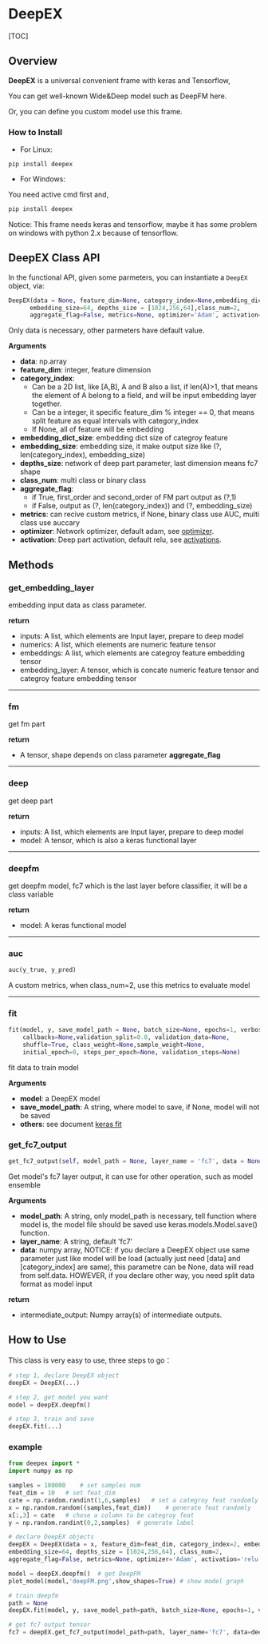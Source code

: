 # DeepEX

[TOC]

## Overview

**DeepEX**  is a universal convenient frame with keras and Tensorflow,

You can get well-known Wide&Deep model such as DeepFM here. 

Or, you can define you custom model use this frame.





### How to Install

* For Linux:

```shell
pip install deepex
```

* For Windows:

You need active cmd first and, 

```powershell
pip install deepex
```

Notice: This frame needs keras and tensorflow, maybe it has some problem on windows with python 2.x because of tensorflow.





## DeepEX Class API

In the functional API, given some parmeters, you can instantiate a `DeepEX` object, via:

```python
DeepEX(data = None, feature_dim=None, category_index=None,embedding_dict_size=1000,
      embedding_size=64, depths_size = [1024,256,64],class_num=2,
      aggregate_flag=False, metrics=None, optimizer='Adam', activation='relu')
```

Only data is necessary, other parmeters have default value.

**Arguments**

* **data**: np.array
* **feature_dim**: integer, feature dimension
* **category_index**: 
  * Can be a 2D list, like [A,B], A and B also a list, if len(A)>1, that means the element of A belong to a field, and will be input embedding layer together.
  * Can be a integer, it specific feature_dim % integer == 0, that means split feature as equal intervals with category_index
  * If None, all of feature will be embedding
* **embedding_dict_size**: embedding dict size of categroy feature
* **embedding_size**: embedding size, it make output size like (?, len(category_index), embedding_size)
* **depths_size**: network of deep part parameter, last dimension means fc7 shape
* **class_num**: multi class or binary class
* **aggregate_flag**: 
  * if True, first_order and second_order of FM part output as (?,1)
  * if False, output as (?, len(category_index)) and (?, embedding_size)
* **metrics**: can recive custom metrics, if None, binary class use AUC, multi class use auccary
* **optimizer**: Network optimizer, default adam,  see [optimizer](https://keras.io/optimizers/).
* **activation**: Deep part activation, default relu, see [activations](https://keras.io/activations/).





## Methods

### **get_embedding_layer**

embedding input data as class parameter. 

**return**

* inputs: A list, which elements are Input layer,  prepare to deep model
* numerics: A list, which elements are numeric feature tensor
* embeddings:  A list, which elements are categroy feature embedding tensor
* embedding_layer: A tensor, which is concate numeric feature tensor and categroy feature embedding tensor

-----

### fm

get fm part

**return**

- A tensor, shape depends on class parameter **aggregate_flag**

-----

### deep

get deep part

**return**

* inputs: A list, which elements are Input layer,  prepare to deep model
* model: A tensor, which is also a keras functional layer

-----

### deepfm

get deepfm model, fc7 which is the last layer before classifier, it will be a class variable

**return**

* model: A keras functional model

-----

### auc

```python
auc(y_true, y_pred)
```

A custom metrics, when class_num=2, use this metrics to evaluate model

-----

### fit

```python
fit(model, y, save_model_path = None, batch_size=None, epochs=1, verbose=1,
    callbacks=None,validation_split=0.0, validation_data=None,
    shuffle=True, class_weight=None,sample_weight=None, 
    initial_epoch=0, steps_per_epoch=None, validation_steps=None)
```

fit data to train model

**Arguments**

* **model**: a DeepEX model
* **save_model_path**: A string, where model to save, if None, model will not be saved
* **others**: see document [keras fit](https://keras.io/models/model/#fit)



### get_fc7_output

```python
get_fc7_output(self, model_path = None, layer_name = 'fc7', data = None)
```

Get model's fc7 layer output, it can use for other operation, such as model ensemble

**Arguments**

- **model_path**: A string, only model_path is necessary,  tell function where model is, the model file should be saved use keras.models.Model.save() function.
- **layer_name**: A string, default 'fc7'
- **data**: numpy array, NOTICE: if you declare a DeepEX object use same parameter just like model will be load (actually just need [data] and [category_index] are same), this parametre can be None, data will read from self.data. HOWEVER, if you declare other way, you need split data format as model input

**return**

* intermediate_output: Numpy array(s) of intermediate outputs.



## How to Use

This class is very easy to use,  three steps to go：

```python
# step 1, declare DeepEX object
deepEX = DeepEX(...)

# step 2, get model you want
model = deepEX.deepfm()

# step 3, train and save
deepEX.fit(...)
```

### example

```python
from deepex import *
import numpy as np

samples = 100000    # set samples num
feat_dim = 10   # set feat_dim 
cate = np.random.randint(1,6,samples)   # set a categroy feat randomly
x = np.random.random((samples,feat_dim))    # generate feat randomly
x[:,3] = cate   # chose a column to be categroy feat
y = np.random.randint(0,2,samples)  # generate label

# declare DeepEX objects
deepEX = DeepEX(data = x, feature_dim=feat_dim, category_index=2, embedding_dict_size=1000, 
embedding_size=64, depths_size = [1024,256,64], class_num=2, 
aggregate_flag=False, metrics=None, optimizer='Adam', activation='relu')

model = deepEX.deepfm()  # get DeepFM
plot_model(model,'deepFM.png',show_shapes=True) # show model graph

# train deepfm
path = None
deepEX.fit(model, y, save_model_path=path, batch_size=None, epochs=1, verbose=1, callbacks=None,validation_split=0.0, validation_data=None, shuffle=True, class_weight=None,sample_weight=None, initial_epoch=0, steps_per_epoch=None, validation_steps=None)

# get fc7 output tensor
fc7 = deepEX.get_fc7_output(model_path=path, layer_name='fc7', data=deepEX.data_split)
```

